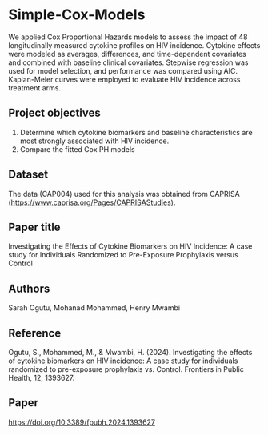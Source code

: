 # Simple-Cox-Models
We applied Cox Proportional Hazards models to assess the impact of 48 longitudinally measured cytokine profiles on HIV incidence. 
Cytokine effects were modeled as averages, differences, and time-dependent covariates and combined with baseline clinical covariates. 
Stepwise regression was used for model selection, and performance was compared using AIC. 
Kaplan-Meier curves were employed to evaluate HIV incidence across treatment arms.
## Project objectives
1. Determine which cytokine biomarkers and baseline characteristics are most strongly associated with HIV incidence.
2. Compare the fitted Cox PH models
## Dataset
The data (CAP004) used for this analysis was obtained from CAPRISA (https://www.caprisa.org/Pages/CAPRISAStudies).
## Paper title
Investigating the Effects of Cytokine Biomarkers on HIV Incidence: A case study for Individuals Randomized to Pre-Exposure Prophylaxis versus Control
## Authors
Sarah Ogutu, Mohanad Mohammed, Henry Mwambi
## Reference 
Ogutu, S., Mohammed, M., \& Mwambi, H. (2024). Investigating the effects of cytokine biomarkers on HIV incidence: A case study for individuals randomized to pre-exposure prophylaxis vs. Control. Frontiers in Public Health, 12, 1393627. 
## Paper
https://doi.org/10.3389/fpubh.2024.1393627
